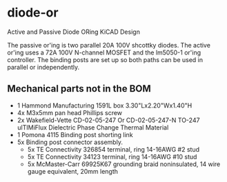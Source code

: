 # diode-or
Active and Passive Diode ORing KiCAD Design

The passive or'ing is two parallel 20A 100V shcottky diodes.  The active or'ing uses a 72A 100V N-channel MOSFET and the lm5050-1 or'ing controller.  The binding posts are set up so both paths can be used in parallel or independently.

## Mechanical parts not in the BOM
* 1  Hammond Manufacturing  1591L  box 3.30"Lx2.20"Wx1.40"H
* 4x M3x5mm pan head Phillips screw
* 2x Wakefield-Vette  CD-02-05-247 Or CD-02-05-247-N  TO-247 ulTIMiFlux Dielectric Phase Change Thermal Material
* 1  Pomona  4115  Binding post shorting link
* 5x Binding post connector assembly.
   * 5x TE Connectivity  326854  terminal, ring 14-16AWG  #2 stud
   * 5x TE Connectivity  34123  terminal, ring 14-16AWG  #10 stud
   * 5x McMaster-Carr 69925K67  grounding braid noninsulated, 14 wire gauge equivalent, 20mm length
